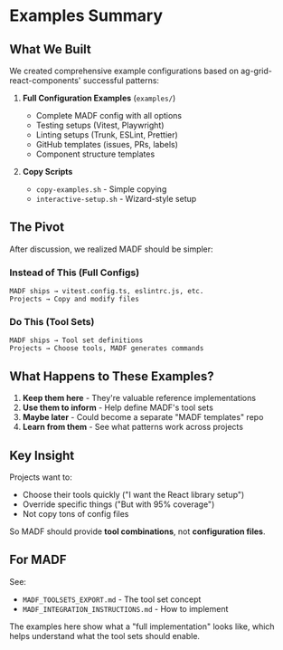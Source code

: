 # Examples Summary

## What We Built

We created comprehensive example configurations based on ag-grid-react-components' successful patterns:

1. **Full Configuration Examples** (`examples/`)

   - Complete MADF config with all options
   - Testing setups (Vitest, Playwright)
   - Linting setups (Trunk, ESLint, Prettier)
   - GitHub templates (issues, PRs, labels)
   - Component structure templates

2. **Copy Scripts**
   - `copy-examples.sh` - Simple copying
   - `interactive-setup.sh` - Wizard-style setup

## The Pivot

After discussion, we realized MADF should be simpler:

### Instead of This (Full Configs)

```
MADF ships → vitest.config.ts, eslintrc.js, etc.
Projects → Copy and modify files
```

### Do This (Tool Sets)

```
MADF ships → Tool set definitions
Projects → Choose tools, MADF generates commands
```

## What Happens to These Examples?

1. **Keep them here** - They're valuable reference implementations
2. **Use them to inform** - Help define MADF's tool sets
3. **Maybe later** - Could become a separate "MADF templates" repo
4. **Learn from them** - See what patterns work across projects

## Key Insight

Projects want to:

- Choose their tools quickly ("I want the React library setup")
- Override specific things ("But with 95% coverage")
- Not copy tons of config files

So MADF should provide **tool combinations**, not **configuration files**.

## For MADF

See:

- `MADF_TOOLSETS_EXPORT.md` - The tool set concept
- `MADF_INTEGRATION_INSTRUCTIONS.md` - How to implement

The examples here show what a "full implementation" looks like, which helps understand what the tool sets should enable.
